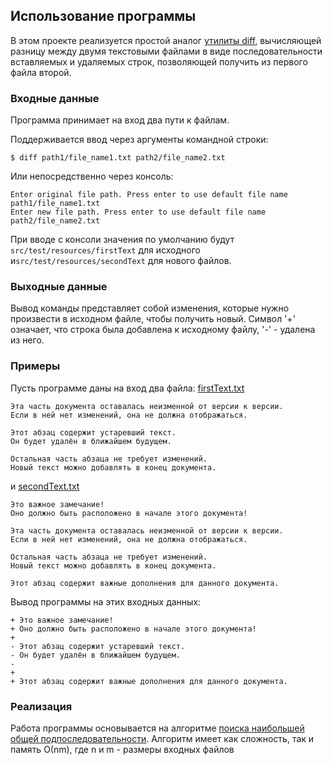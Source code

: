 ## Использование программы

В этом проекте реализуется простой аналог [утилиты diff](https://ru.wikipedia.org/wiki/Diff),
вычисляющей разницу между двумя текстовыми файлами в виде последовательности вставляемых и удаляемых строк,
позволяющей получить из первого файла второй.


### Входные данные
Программа принимает на вход два пути к файлам.  

Поддерживается ввод через аргументы командной строки:

```
$ diff path1/file_name1.txt path2/file_name2.txt
```

Или непосредственно через консоль:
```
Enter original file path. Press enter to use default file name
path1/file_name1.txt
Enter new file path. Press enter to use default file name
path2/file_name2.txt
```

При вводе с консоли значения по умолчанию будут `src/test/resources/firstText` для исходного 
и`src/test/resources/secondText` для нового файлов.

### Выходные данные

Вывод команды представляет собой изменения, которые нужно произвести в исходном файле, чтобы получить новый.
Символ '+' означает, что строка была добавлена к исходному файлу, '-' - удалена из него.

### Примеры

Пусть программе даны на вход два файла:
[firstText.txt](src/test/resources/firstText.txt)
```
Эта часть документа оставалась неизменной от версии к версии.
Если в ней нет изменений, она не должна отображаться.

Этот абзац содержит устаревший текст.
Он будет удалён в ближайшем будущем.

Остальная часть абзаца не требует изменений.
Новый текст можно добавлять в конец документа.
```
и [secondText.txt](src/test/resources/secondText.txt)
```
Это важное замечание!
Оно должно быть расположено в начале этого документа!

Эта часть документа оставалась неизменной от версии к версии.
Если в ней нет изменений, она не должна отображаться.

Остальная часть абзаца не требует изменений.
Новый текст можно добавлять в конец документа.

Этот абзац содержит важные дополнения для данного документа.
```

Вывод программы на этих входных данных:
```
+ Это важное замечание!
+ Оно должно быть расположено в начале этого документа!
+ 
- Этот абзац содержит устаревший текст.
- Он будет удалён в ближайшем будущем.
- 
+ 
+ Этот абзац содержит важные дополнения для данного документа.
```


### Реализация
Работа программы основывается на алгоритме [поиска наибольшей общей подпоследовательности](https://en.wikipedia.org/wiki/Longest_common_subsequence_problem).
Алгоритм имеет как сложность, так и память О(nm), где n и m - размеры входных файлов